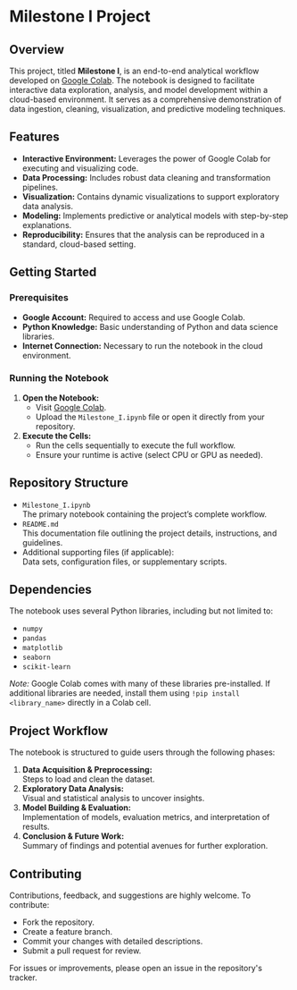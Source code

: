 # Milestone I Project

## Overview

This project, titled **Milestone I**, is an end-to-end analytical workflow developed on [Google Colab](https://colab.research.google.com/). The notebook is designed to facilitate interactive data exploration, analysis, and model development within a cloud-based environment. It serves as a comprehensive demonstration of data ingestion, cleaning, visualization, and predictive modeling techniques.

## Features

- **Interactive Environment:** Leverages the power of Google Colab for executing and visualizing code.
- **Data Processing:** Includes robust data cleaning and transformation pipelines.
- **Visualization:** Contains dynamic visualizations to support exploratory data analysis.
- **Modeling:** Implements predictive or analytical models with step-by-step explanations.
- **Reproducibility:** Ensures that the analysis can be reproduced in a standard, cloud-based setting.

## Getting Started

### Prerequisites

- **Google Account:** Required to access and use Google Colab.
- **Python Knowledge:** Basic understanding of Python and data science libraries.
- **Internet Connection:** Necessary to run the notebook in the cloud environment.

### Running the Notebook

1. **Open the Notebook:**
   - Visit [Google Colab](https://colab.research.google.com/).
   - Upload the `Milestone_I.ipynb` file or open it directly from your repository.
2. **Execute the Cells:**
   - Run the cells sequentially to execute the full workflow.
   - Ensure your runtime is active (select CPU or GPU as needed).

## Repository Structure

- `Milestone_I.ipynb`  
  The primary notebook containing the project’s complete workflow.
- `README.md`  
  This documentation file outlining the project details, instructions, and guidelines.
- Additional supporting files (if applicable):  
  Data sets, configuration files, or supplementary scripts.

## Dependencies

The notebook uses several Python libraries, including but not limited to:

- `numpy`
- `pandas`
- `matplotlib`
- `seaborn`
- `scikit-learn`

*Note:* Google Colab comes with many of these libraries pre-installed. If additional libraries are needed, install them using `!pip install <library_name>` directly in a Colab cell.

## Project Workflow

The notebook is structured to guide users through the following phases:

1. **Data Acquisition & Preprocessing:**  
   Steps to load and clean the dataset.
2. **Exploratory Data Analysis:**  
   Visual and statistical analysis to uncover insights.
3. **Model Building & Evaluation:**  
   Implementation of models, evaluation metrics, and interpretation of results.
4. **Conclusion & Future Work:**  
   Summary of findings and potential avenues for further exploration.

## Contributing

Contributions, feedback, and suggestions are highly welcome. To contribute:
- Fork the repository.
- Create a feature branch.
- Commit your changes with detailed descriptions.
- Submit a pull request for review.

For issues or improvements, please open an issue in the repository's tracker.
